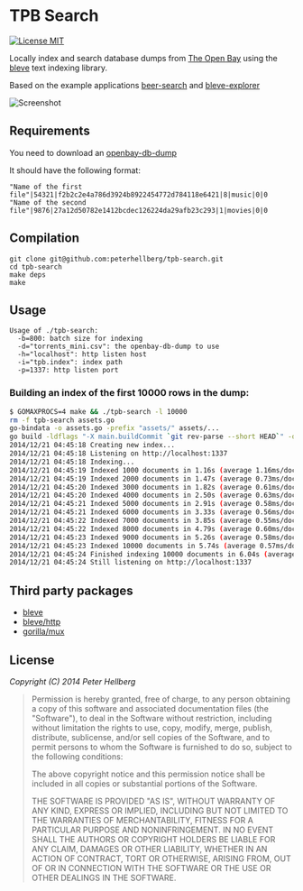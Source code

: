# TPB Search

[![License MIT](https://img.shields.io/badge/license-MIT-lightgrey.svg?style=flat)](https://github.com/peterhellberg/tpb-search#license)

Locally index and search database dumps from
[The Open Bay](http://openbay.isohunt.to/) using the
[bleve](https://github.com/couchbaselabs/bleve) text indexing library.

Based on the example applications
[beer-search](https://github.com/blevesearch/beer-search) and
[bleve-explorer](https://github.com/blevesearch/bleve-explorer)

![Screenshot](http://assets.c7.se/skitch/TPB_Search-20141221-042424.png)

## Requirements

You need to download an [openbay-db-dump](http://openbay.isohunt.to/files/openbay-db-dump.torrent)

It should have the following format:

```
"Name of the first file"|54321|f2b2c2e4a786d3924b8922454772d784118e6421|8|music|0|0
"Name of the second file"|9876|27a12d50782e1412bcdec126224da29afb23c293|1|movies|0|0
```

## Compilation

```
git clone git@github.com:peterhellberg/tpb-search.git
cd tpb-search
make deps
make
```

## Usage

```
Usage of ./tpb-search:
  -b=800: batch size for indexing
  -d="torrents_mini.csv": the openbay-db-dump to use
  -h="localhost": http listen host
  -i="tpb.index": index path
  -p=1337: http listen port
```

### Building an index of the first 10000 rows in the dump:

```bash
$ GOMAXPROCS=4 make && ./tpb-search -l 10000
rm -f tpb-search assets.go
go-bindata -o assets.go -prefix "assets/" assets/...
go build -ldflags "-X main.buildCommit `git rev-parse --short HEAD`" -o tpb-search .
2014/12/21 04:45:18 Creating new index...
2014/12/21 04:45:18 Listening on http://localhost:1337
2014/12/21 04:45:18 Indexing...
2014/12/21 04:45:19 Indexed 1000 documents in 1.16s (average 1.16ms/doc)
2014/12/21 04:45:19 Indexed 2000 documents in 1.47s (average 0.73ms/doc)
2014/12/21 04:45:20 Indexed 3000 documents in 1.82s (average 0.61ms/doc)
2014/12/21 04:45:20 Indexed 4000 documents in 2.50s (average 0.63ms/doc)
2014/12/21 04:45:21 Indexed 5000 documents in 2.91s (average 0.58ms/doc)
2014/12/21 04:45:21 Indexed 6000 documents in 3.33s (average 0.56ms/doc)
2014/12/21 04:45:22 Indexed 7000 documents in 3.85s (average 0.55ms/doc)
2014/12/21 04:45:22 Indexed 8000 documents in 4.79s (average 0.60ms/doc)
2014/12/21 04:45:23 Indexed 9000 documents in 5.26s (average 0.58ms/doc)
2014/12/21 04:45:23 Indexed 10000 documents in 5.74s (average 0.57ms/doc)
2014/12/21 04:45:24 Finished indexing 10000 documents in 6.04s (average 0.60ms/doc)
2014/12/21 04:45:24 Still listening on http://localhost:1337
```

## Third party packages

 - [bleve](https://godoc.org/github.com/blevesearch/bleve)
 - [bleve/http](https://godoc.org/github.com/blevesearch/bleve/http)
 - [gorilla/mux](https://godoc.org/github.com/gorilla/mux)

## License

*Copyright (C) 2014 Peter Hellberg*

> Permission is hereby granted, free of charge, to any person obtaining
> a copy of this software and associated documentation files (the "Software"),
> to deal in the Software without restriction, including without limitation
> the rights to use, copy, modify, merge, publish, distribute, sublicense,
> and/or sell copies of the Software, and to permit persons to whom the
> Software is furnished to do so, subject to the following conditions:
>
> The above copyright notice and this permission notice shall be included
> in all copies or substantial portions of the Software.
>
> THE SOFTWARE IS PROVIDED "AS IS", WITHOUT WARRANTY OF ANY KIND,
> EXPRESS OR IMPLIED, INCLUDING BUT NOT LIMITED TO THE WARRANTIES
> OF MERCHANTABILITY, FITNESS FOR A PARTICULAR PURPOSE AND NONINFRINGEMENT.
> IN NO EVENT SHALL THE AUTHORS OR COPYRIGHT HOLDERS BE LIABLE FOR ANY CLAIM,
> DAMAGES OR OTHER LIABILITY, WHETHER IN AN ACTION OF CONTRACT,
> TORT OR OTHERWISE, ARISING FROM, OUT OF OR IN CONNECTION WITH THE SOFTWARE
> OR THE USE OR OTHER DEALINGS IN THE SOFTWARE.
